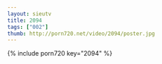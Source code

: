 ```yaml
--- 
layout: sieutv
title: 2094
tags: ["002"]
thumb: http://porn720.net/video/2094/poster.jpg
---
```

{% include porn720 key="2094" %} 
